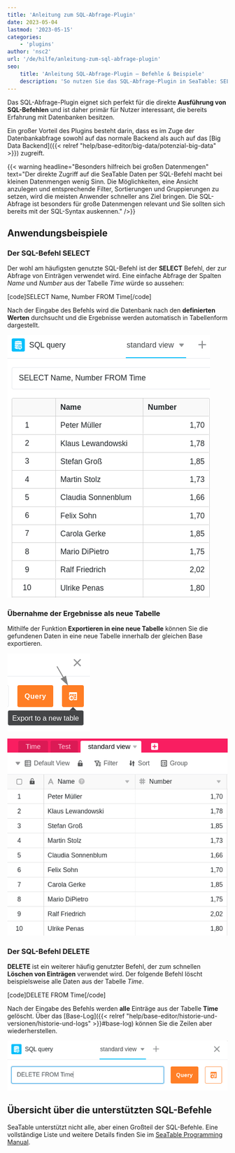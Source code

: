 ```yaml
---
title: 'Anleitung zum SQL-Abfrage-Plugin'
date: 2023-05-04
lastmod: '2023-05-15'
categories:
    - 'plugins'
author: 'nsc2'
url: '/de/hilfe/anleitung-zum-sql-abfrage-plugin'
seo:
    title: 'Anleitung SQL-Abfrage-Plugin – Befehle & Beispiele'
    description: 'So nutzen Sie das SQL-Abfrage-Plugin in SeaTable: SELECT, DELETE, Export als Tabelle – optimale Auswertung auch fürs Big Data Backend.'
---
```


Das SQL-Abfrage-Plugin eignet sich perfekt für die direkte **Ausführung von SQL-Befehlen** und ist daher primär für Nutzer interessant, die bereits Erfahrung mit Datenbanken besitzen.

Ein großer Vorteil des Plugins besteht darin, dass es im Zuge der Datenbankabfrage sowohl auf das normale Backend als auch auf das [Big Data Backend]({{< relref "help/base-editor/big-data/potenzial-big-data" >}}) zugreift.

{{< warning  headline="Besonders hilfreich bei großen Datenmengen"  text="Der direkte Zugriff auf die SeaTable Daten per SQL-Befehl macht bei kleinen Datenmengen wenig Sinn. Die Möglichkeiten, eine Ansicht anzulegen und entsprechende Filter, Sortierungen und Gruppierungen zu setzen, wird die meisten Anwender schneller ans Ziel bringen. Die SQL-Abfrage ist besonders für große Datenmengen relevant und Sie sollten sich bereits mit der SQL-Syntax auskennen." />}}

## Anwendungsbeispiele

### Der SQL-Befehl SELECT

Der wohl am häufigsten genutzte SQL-Befehl ist der **SELECT** Befehl, der zur Abfrage von Einträgen verwendet wird. Eine einfache Abfrage der Spalten _Name_ und _Number_ aus der Tabelle _Time_ würde so aussehen:

\[code\]SELECT Name, Number FROM Time\[/code\]

Nach der Eingabe des Befehls wird die Datenbank nach den **definierten Werten** durchsucht und die Ergebnisse werden automatisch in Tabellenform dargestellt.

![Ergebnisse einer Datenabfrage anhand des SQL-Befehls SELECT](images/results-data-sql-query.png)

### Übernahme der Ergebnisse als neue Tabelle

Mithilfe der Funktion **Exportieren in eine neue Tabelle** können Sie die gefundenen Daten in eine neue Tabelle innerhalb der gleichen Base exportieren.

![Export der per SQL-Datenabfrage gefundenen Werte in eine neue Tabelle](images/export-data-sql-query-to-a-new-table.png)

![Neu angelegte Tabelle mit den Daten, die zuvor per SQL-Befehl mit dem Plugin gefunden wurden](images/new-table-with-sql-data.png)

### Der SQL-Befehl DELETE

**DELETE** ist ein weiterer häufig genutzter Befehl, der zum schnellen **Löschen von Einträgen** verwendet wird. Der folgende Befehl löscht beispielsweise alle Daten aus der Tabelle _Time_.

\[code\]DELETE FROM Time\[/code\]

Nach der Eingabe des Befehls werden **alle** Einträge aus der Tabelle **Time** gelöscht. Über das [Base-Log]({{< relref "help/base-editor/historie-und-versionen/historie-und-logs" >}}#base-log) können Sie die Zeilen aber wiederherstellen.

![Eingabe des SQL-Befehls DELETE zum Löschen von Tabellendaten](images/query-delete-from-table.png)

## Übersicht über die unterstützten SQL-Befehle

SeaTable unterstützt nicht alle, aber einen Großteil der SQL-Befehle. Eine vollständige Liste und weitere Details finden Sie im [SeaTable Programming Manual](https://developer.seatable.com/scripts/).
